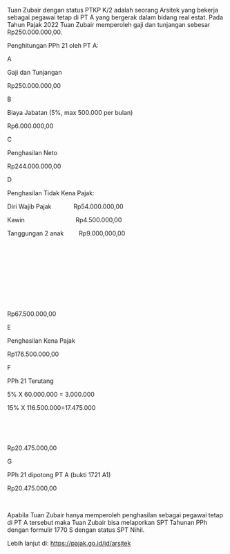 Tuan Zubair dengan status PTKP K/2 adalah seorang Arsitek yang bekerja sebagai pegawai tetap di PT A yang bergerak dalam bidang real estat. Pada Tahun Pajak 2022 Tuan Zubair memperoleh gaji dan tunjangan sebesar Rp250.000.000,00.

Penghitungan PPh 21 oleh PT A:

A

Gaji dan Tunjangan

Rp250.000.000,00

B

Biaya Jabatan (5%, max 500.000 per bulan)

Rp6.000.000,00

C

Penghasilan Neto

Rp244.000.000,00

D

Penghasilan Tidak Kena Pajak:

Diri Wajib Pajak             Rp54.000.000,00

Kawin                              Rp4.500.000,00

Tanggungan 2 anak         Rp9.000,000,00

 

 

 

 

 

Rp67.500.000,00

E

Penghasilan Kena Pajak

Rp176.500.000,00

F

PPh 21 Terutang

5% X 60.000.000 = 3.000.000

15% X 116.500.000=17.475.000

 

 

Rp20.475.000,00

G

PPh 21 dipotong PT A (bukti 1721 A1)

Rp20.475.000,00

 

Apabila Tuan Zubair hanya memperoleh penghasilan sebagai pegawai tetap di PT A tersebut maka Tuan Zubair bisa melaporkan SPT Tahunan PPh dengan formulir 1770 S dengan status SPT Nihil.

Lebih lanjut di: https://pajak.go.id/id/arsitek
